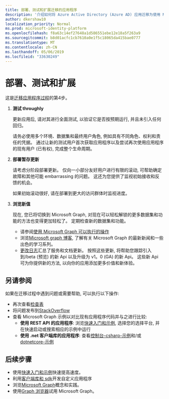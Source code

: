 ```yaml
---
title: 部署、测试和扩展迁移的应用程序
description: '介绍如何将 Azure Active Directory (Azure AD) 应用迁移为使用 Microsoft Graph API (REST);这讨论了步骤 3: 部署、测试和扩展。'
author: dkershaw10
localization_priority: Normal
ms.prod: microsoft-identity-platform
ms.openlocfilehash: f8a63c14ef27648a1d586551ebe12e18a5f263a9
ms.sourcegitcommit: b8d01acfc1cb7610a0e1f5c18065da415bae0777
ms.translationtype: MT
ms.contentlocale: zh-CN
ms.lasthandoff: 05/06/2019
ms.locfileid: "33630249"
---
```

# <a name="deploy-test-and-extend"></a>部署、测试和扩展

这是[迁移应用程序过程](migrate-azure-ad-graph-planning-checklist.md)的第4步。

1.  **测试 throughly**

    更新应用后, 请对其进行全面测试, 以验证它是否按预期运行, 并且未引入任何回归。  

    请务必使用多个环境、数据集和最终用户角色, 例如具有不同角色、权利和责任的凭据。 通过让新的测试用户首次获取应用程序以及尝试再次使用应用程序的现有用户 (已有权), 完成整个生命周期。

2.  **部署暂存更新**

    请考虑分阶段部署更新。  仅向一小部分友好用户进行有限的滚动, 可帮助确定故障和其他可能 embarrassing 的问题。  这还为您提供了监视初始接收和反馈的机会。

    如果初始滚动很好, 请在部署到更大的访问群体时监视进度。

3.  **浏览新值**

    现在, 您已将切换到 Microsoft Graph, 对现在可以轻松解锁的更多数据集和功能的方法也变得更加轻松了。 定期检查新的数据集和功能。  

    - 请参阅[使用 Microsoft Graph 可以执行的操作](/graph/examples)
    - 浏览[Microsoft graph 博客](/graph/blogs), 了解有关 Microsoft Graph 的最新新闻和一些出色的学习系列。
    - [更改日志](/greaph/changelog)汇总了服务和文档更新。 按照这些更新, 将帮助您跟踪引入到/beta (预览) 的新 Api 以及升级为 v1。0 (GA) 的新 Api。  这些新 Api 可为你提供新的方法, 以向你的应用添加更多价值和新体验。  

## <a name="see-also"></a>另请参阅

如果在迁移过程中遇到问题或需要帮助, 可以执行以下操作:

- 再次查看[检查表](migrate-azure-ad-graph-overview.md)
- 将问题发布到[StackOverflow](https://stackoverflow.com/questions/tagged/microsoft-graph)
- 查看 Microsoft Graph 示例以对比现有应用程序代码并与之进行比较:
  - **使用 REST API 的应用程序**: 浏览[快速入门和示例](/graph/get-started), 选择您的选择平台, 并在快速启动或搜索相应的示例中运行
  - **使用 .net 客户端库的应用程序**: 查看[控制台-csharp-示例](https://github.com/microsoftgraph/console-csharp-snippets-sample)和/或[dotnetcore-示例](https://github.com/microsoftgraph/dotnetcore-console-sample)

## <a name="next-steps"></a>后续步骤

- 使用[快速入门和示例](/graph/get-started)快速提高速度。
- 利用[客户端库和 sdk](https://developer.microsoft.com/graph/get-started)开发自定义应用程序 
- 浏览[Microsoft Graph](/graph/overview)概念和实践。
- 使用[Graph 浏览器](https://aka.ms/ge)试用 Microsoft Graph。

